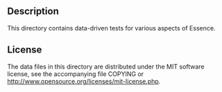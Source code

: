 Description
------------

This directory contains data-driven tests for various aspects of Essence.

License
--------

The data files in this directory are distributed under the MIT software
license, see the accompanying file COPYING or
http://www.opensource.org/licenses/mit-license.php.

